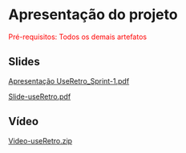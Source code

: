 # Apresentação do projeto

<span style="color:red">Pré-requisitos: Todos os demais artefatos</span>


## Slides

[Apresentação UseRetro_Sprint-1.pdf](https://github.com/user-attachments/files/18158084/Apresentacao.UseRetro_Sprint-1.pdf)


[Slide-useRetro.pdf](https://github.com/user-attachments/files/18157517/Slide-useRetro.pdf)



## Vídeo

[Video-useRetro.zip](https://github.com/user-attachments/files/18157542/Projeto-useRetro.zip)
